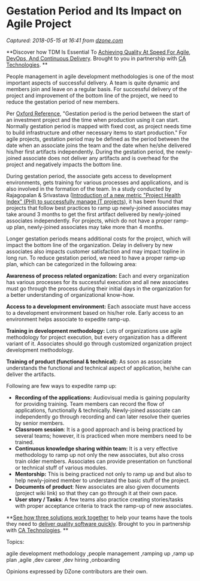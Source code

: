 # Gestation Period and Its Impact on Agile Project

_Captured: 2018-05-15 at 16:41 from [dzone.com](https://dzone.com/articles/gestation-period-and-its-impact-on-agile-project?edition=376300&utm_source=Zone%20Newsletter&utm_medium=email&utm_campaign=agile%202018-05-15)_

**Discover how TDM Is Essential To [Achieving Quality At Speed For Agile, DevOps, And Continuous Delivery](https://dzone.com/go?i=291448&u=http%3A%2F%2Fwww.ca.com%2Fus%2Fcollateral%2Findustry-analyst-report%2Fagile-test-data-management-the-new-must-have.html%3Fcid%3DNA-DSP-CD-AGJ-000195-00001461-000001106%26utm_source%3Donline_ads%26utm_medium%3Ddzone%26utm_campaign%3Dtdm_acquire%26utm_content%3Dagile_tdm_report-pre_roll). Brought to you in partnership with [CA Technologies](https://dzone.com/go?i=291448&u=http%3A%2F%2Fwww.ca.com%2Fus%2Fcollateral%2Findustry-analyst-report%2Fagile-test-data-management-the-new-must-have.html%3Fcid%3DNA-DSP-CD-AGJ-000195-00001461-000001106%26utm_source%3Donline_ads%26utm_medium%3Ddzone%26utm_campaign%3Dtdm_acquire%26utm_content%3Dagile_tdm_report-pre_roll). **

People management in agile development methodologies is one of the most important aspects of successful delivery. A team is quite dynamic and members join and leave on a regular basis. For successful delivery of the project and improvement of the bottom line of the project, we need to reduce the gestation period of new members.

Per [Oxford Reference](http://www.oxfordreference.com), "Gestation period is the period between the start of an investment project and the time when production using it can start. Normally gestation period is mapped with fixed cost, as project needs time to build infrastructure and other necessary items to start production." For agile projects, gestation period may be defined as the period between the date when an associate joins the team and the date when he/she delivered his/her first artifacts independently. During the gestation period, the newly-joined associate does not deliver any artifacts and is overhead for the project and negatively impacts the bottom line.

During gestation period, the associate gets access to development environments, gets training for various processes and applications, and is also involved in the formation of the team. In a study conducted by Rajagopalan & Srivastava ([Introduction of a new metric "Project Health Index" (PHI) to successfully manage IT projects](https://www.emeraldinsight.com/doi/abs/10.1108/JOCM-12-2016-0301#.WsEjqDebhdU.linkedin)), it has been found that projects that follow best practices to ramp up newly-joined associates may take around 3 months to get the first artifact delivered by newly-joined associates independently. For projects, which do not have a proper ramp-up plan, newly-joined associates may take more than 4 months.

Longer gestation periods means additional costs for the project, which will impact the bottom line of the organization. Delay in delivery by new associates also impacts customer satisfaction and may impact topline in long run. To reduce gestation period, we need to have a proper ramp-up plan, which can be categorized in the following area:

**Awareness of process related organization:** Each and every organization has various processes for its successful execution and all new associates must go through the process during their initial days in the organization for a better understanding of organizational know-how.

**Access to a development environment:** Each associate must have access to a development environment based on his/her role. Early access to an environment helps associate to expedite ramp-up.

**Training in development methodology:** Lots of organizations use agile methodology for project execution, but every organization has a different variant of it. Associates should go through customized organization project development methodology.

**Training of product (functional & technical):** As soon as associate understands the functional and technical aspect of application, he/she can deliver the artifacts.

Following are few ways to expedite ramp up:

  * **Recording of the applications:** Audiovisual media is gaining popularity for providing training. Team members can record the flow of applications, functionally & technically. Newly-joined associate can independently go through recording and can later resolve their queries by senior members.
  * **Classroom session**: It is a good approach and is being practiced by several teams; however, it is practiced when more members need to be trained.
  * **Continuous knowledge sharing within team:** It is a very effective methodology to ramp up not only the new associates, but also cross train older members. Associates can provide presentation on functional or technical stuff of various modules.
  * **Mentorship:** This is being practiced not only to ramp up and but also to help newly-joined member to understand the basic stuff of the project.
  * **Documents of product**: New associates are also given documents (project wiki link) so that they can go through it at their own pace.
  * **User story / Tasks**: A few teams also practice creating stories/tasks with proper acceptance criteria to track the ramp-up of new associates.

**[See how three solutions work together](https://dzone.com/go?i=291449&u=https%3A%2F%2Fwww.ca.com%2Fus%2Ftrials%2Fca-agile-requirements-designer.register.html%3Fcid%3DNA-DSP-CD-AGJ-000195-00001462-000001108%2520%26utm_source%3Donline_ads%26utm_medium%3Ddzone%26utm_campaign%3Dard_acquire%26utm_content%3Dard_trial) to help your teams have the tools they need to [deliver quality software quickly](https://dzone.com/go?i=291449&u=https%3A%2F%2Fad.doubleclick.net%2Fddm%2Ftrackclk%2FN6040.130331DZONE%2FB11226848.150123399%3Bdc_trk_aid%3D321096583%3Bdc_trk_cid%3D81552442%3Bdc_lat%3D%3Bdc_rdid%3D%3Btag_for_child_directed_treatment%3D). Brought to you in partnership with [CA Technologies](https://dzone.com/go?i=291449&u=https%3A%2F%2Fwww.ca.com%2Fus%2Ftrials%2Fca-agile-requirements-designer.register.html%3Fcid%3DNA-DSP-CD-AGJ-000195-00001462-000001108%2520%26utm_source%3Donline_ads%26utm_medium%3Ddzone%26utm_campaign%3Dard_acquire%26utm_content%3Dard_trial). **

Topics:

agile development methodology ,people management ,ramping up ,ramp up plan ,agile ,dev career ,dev hiring ,onboarding

Opinions expressed by DZone contributors are their own.
